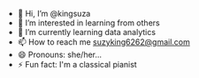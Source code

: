 - 👋 Hi, I’m @kingsuza
- 👀 I’m interested in learning from others
- 🌱 I’m currently learning data analytics
- 📫 How to reach me suzyking6262@gmail.com
- 😄 Pronouns: she/her...
- ⚡ Fun fact: I'm a classical pianist
